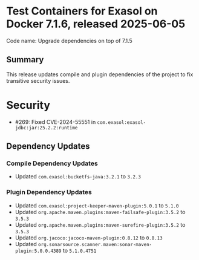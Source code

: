 # Test Containers for Exasol on Docker 7.1.6, released 2025-06-05

Code name: Upgrade dependencies on top of 7.1.5

## Summary

This release updates compile and plugin dependencies of the project to fix transitive security issues.

# Security

* #269: Fixed CVE-2024-55551 in `com.exasol:exasol-jdbc:jar:25.2.2:runtime`

## Dependency Updates

### Compile Dependency Updates

* Updated `com.exasol:bucketfs-java:3.2.1` to `3.2.3`

### Plugin Dependency Updates

* Updated `com.exasol:project-keeper-maven-plugin:5.0.1` to `5.1.0`
* Updated `org.apache.maven.plugins:maven-failsafe-plugin:3.5.2` to `3.5.3`
* Updated `org.apache.maven.plugins:maven-surefire-plugin:3.5.2` to `3.5.3`
* Updated `org.jacoco:jacoco-maven-plugin:0.8.12` to `0.8.13`
* Updated `org.sonarsource.scanner.maven:sonar-maven-plugin:5.0.0.4389` to `5.1.0.4751`
